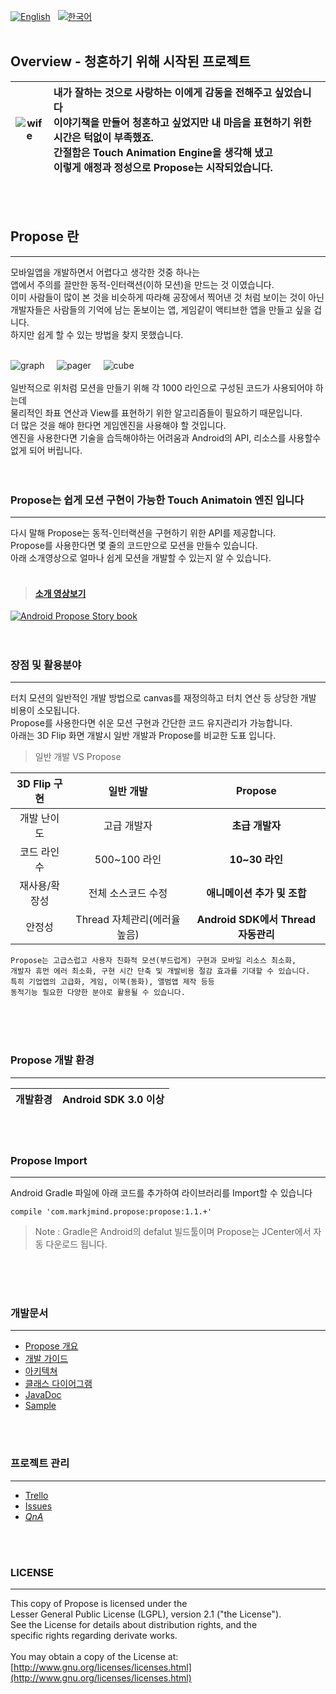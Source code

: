 [![English](https://img.shields.io/badge/-English-blue.svg?style=flat)](https://github.com/muabe/Propose/blob/master/README_EN.md) &nbsp;  [![한국어](https://img.shields.io/badge/-%ED%95%9C%EA%B5%AD%EC%96%B4-red.svg?style=flat)](https://github.com/muabe/Propose/blob/master/README.md)
<br><br>

## Overview - 청혼하기 위해 시작된 프로젝트
![wife](https://github.com/muabe/Propose/blob/master/images/wife.jpg) | 내가 잘하는 것으로 사랑하는 이에게 감동을 전해주고 싶었습니다<br> 이야기책을 만들어 청혼하고 싶었지만 내 마음을 표현하기 위한 시간은 턱없이 부족했죠.<br> 간절함은 Touch Animation Engine을 생각해 냈고<br>이렇게 애정과 정성으로 Propose는 시작되었습니다.
--- | :---



<br>
<br>

## Propose 란
---

모바일앱을 개발하면서 어렵다고 생각한 것중 하나는<br>
앱에서 주의를 끌만한 동적-인터랙션(이하 모션)을 만드는 것 이였습니다.<br>
이미 사람들이 많이 본 것을 비슷하게 따라해 공장에서 찍어낸 것 처럼 보이는 것이 아닌<br>
개발자들은 사람들의 기억에 남는 돋보이는 앱, 게임같이 액티브한 앱을 만들고 싶을 겁니다.<br>
하지만 쉽게 할 수 있는 방법을 찾지 못했습니다.<br><br>

![graph](https://github.com/muabe/Propose/blob/master/images/graph2.gif)&nbsp;&nbsp;&nbsp;&nbsp;&nbsp;![pager](https://github.com/muabe/Propose/blob/master/images/pager2.gif)&nbsp;&nbsp;&nbsp;&nbsp;&nbsp;![cube](https://github.com/muabe/Propose/blob/master/images/cube2.gif)
<br><br>
일반적으로 위처럼 모션을 만들기 위해 각 1000 라인으로 구성된 코드가 사용되어야 하는데<br> 
물리적인 좌표 연산과 View를 표현하기 위한 알고리즘들이 필요하기 때문입니다.<br>
더 많은 것을 해야 한다면 게임엔진을 사용해야 할 것입니다.<br>
엔진을 사용한다면 기술을 습득해야하는 어려움과 Android의 API, 리소스를 사용할수 없게 되어 버립니다.<br>
<br>
<br>
### Propose는 쉽게 모션 구현이 가능한 Touch Animatoin 엔진 입니다
---
다시 말해 Propose는 동적-인터랙션을 구현하기 위한 API를 제공합니다.<br>
Propose를 사용한다면 몇 줄의 코드만으로 모션을 만들수 있습니다.<br>
아래 소개영상으로 얼마나 쉽게 모션을 개발할 수 있는지 알 수 있습니다.<br><br>

> #### [소개 영상보기](https://youtu.be/v0gIuIK3Ww4) <br>
[![Android Propose Story book](https://github.com/muabe/Minor-League/blob/master/images/propose/book%20flip.png)](https://youtu.be/v0gIuIK3Ww4)
<br>
<br>
<br>

### 장점 및 활용분야
---
터치 모션의 일반적인 개발 방법으로 canvas를 재정의하고 터치 연산 등 상당한 개발 비용이 소모됩니다.<br>
Propose를 사용한다면 쉬운 모션 구현과 간단한 코드 유지관리가 가능합니다.<br>
아래는 3D Flip 화면 개발시 일반 개발과 Propose를 비교한 도표 입니다.<br>

> 일반 개발 VS Propose

3D Flip 구현 | 일반 개발 | Propose
:---: | :---: | :---:
개발 난이도 | 고급 개발자 | **초급 개발자**
코드 라인수 | 500~100 라인 | **10~30 라인**
재사용/확장성 | 전체 소스코드 수정 | **애니메이션 추가 및 조합**
안정성 | Thread 자체관리(에러율 높음) | **Android SDK에서 Thread 자동관리**

``` 
Propose는 고급스럽고 사용자 친화적 모션(부드럽게) 구현과 모바일 리소스 최소화, 
개발자 휴먼 에러 최소화, 구현 시간 단축 및 개발비용 절감 효과를 기대할 수 있습니다.
특히 기업앱의 고급화, 게임, 이북(동화), 앨범앱 제작 등등 
동적기능 필요한 다양한 분야로 활용될 수 있습니다. 
```

<br>
<br>
<br>

### Propose 개발 환경
---

개발환경 | Android SDK 3.0 이상
--- | --- 
<br>
<br>

### Propose Import
---

Android Gradle 파일에 아래 코드를 추가하여 라이브러리를 Import할 수 있습니다<br>
```
compile 'com.markjmind.propose:propose:1.1.+'
```
> Note : Gradle은 Android의 defalut 빌드툴이며 Propose는 JCenter에서 자동 다운로드 됩니다.

<br>
<br>
<br>

### 개발문서
---
- [Propose 개요](https://github.com/muabe/Propose/wiki/1.-Propose-%EA%B0%9C%EC%9A%94)
- [개발 가이드](https://github.com/muabe/Propose/wiki/2.-%EC%8B%9C%EC%9E%91%ED%95%98%EA%B8%B0)
- [아키텍쳐](https://github.com/muabe/Propose/wiki/architecture)
- [클래스 다이어그램](https://github.com/muabe/Propose/wiki/Class-Diagram)
- [JavaDoc](http://muabe.github.io/Propose/)
- [Sample](https://github.com/muabe/Propose/wiki/Samples)
<br>
<br>

### 프로젝트 관리
---
 - [Trello](https://trello.com/b/pYiqclvp/propose)
 - [Issues](https://github.com/muabe/Propose/issues)
 - [ _QnA_ ](https://github.com/muabe/Propose/issues/new)
 
<br>
<br>

### LICENSE
---
This copy of Propose is licensed under the<br>
Lesser General Public License (LGPL), version 2.1 ("the License").<br>
See the License for details about distribution rights, and the<br>
specific rights regarding derivate works.<br>
<br>
You may obtain a copy of the License at:<br>
[http://www.gnu.org/licenses/licenses.html](http://www.gnu.org/licenses/licenses.html)
<br>
<br>


 
  
